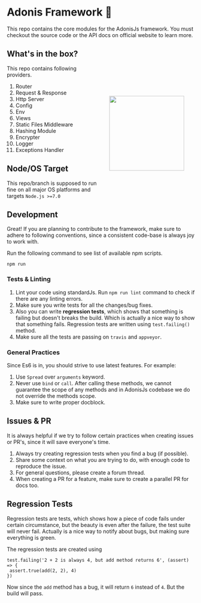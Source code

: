 # Adonis Framework :triangular_ruler:

This repo contains the core modules for the AdonisJs framework. You must checkout the source code or the API docs on official website to learn more.

<img src="http://res.cloudinary.com/adonisjs/image/upload/q_100/v1496763925/Readme-Logo_z2zzhb.svg" width="200px" align="right" hspace="30px" vspace="140px">

## What's in the box?

This repo contains following providers.

1. Router
2. Request & Response
3. Http Server
4. Config
5. Env
6. Views
7. Static Files Middleware
8. Hashing Module
9. Encrypter
10. Logger
11. Exceptions Handler

## Node/OS Target

This repo/branch is supposed to run fine on all major OS platforms and targets `Node.js >=7.0`

## Development

Great! If you are planning to contribute to the framework, make sure to adhere to following conventions, since a consistent code-base is always joy to work with.

Run the following command to see list of available npm scripts.

```
npm run
```

### Tests & Linting

1. Lint your code using standardJs. Run `npm run lint` command to check if there are any linting errors.
2. Make sure you write tests for all the changes/bug fixes.
3. Also you can write **regression tests**, which shows that something is failing but doesn't breaks the build. Which is actually a nice way to show that something fails. Regression tests are written using `test.failing()` method.
4. Make sure all the tests are passing on `travis` and `appveyor`.

### General Practices

Since Es6 is in, you should strive to use latest features. For example:

1. Use `Spread` over `arguments` keyword.
2. Never use `bind` or `call`. After calling these methods, we cannot guarantee the scope of any methods and in AdonisJs codebase we do not override the methods scope.
3. Make sure to write proper docblock.

## Issues & PR

It is always helpful if we try to follow certain practices when creating issues or PR's, since it will save everyone's time.

1. Always try creating regression tests when you find a bug (if possible).
2. Share some context on what you are trying to do, with enough code to reproduce the issue.
3. For general questions, please create a forum thread.
4. When creating a PR for a feature, make sure to create a parallel PR for docs too.


## Regression Tests

Regression tests are tests, which shows how a piece of code fails under certain circumstance, but the beauty is even after the failure, the test suite will never fail. Actually is a nice way to notify about bugs, but making sure everything is green.

The regression tests are created using

```
test.failing('2 + 2 is always 4, but add method returns 6', (assert) => {
 assert.true(add(2, 2), 4)
})
```

Now since the `add` method has a bug, it will return `6` instead of `4`. But the build will pass.
